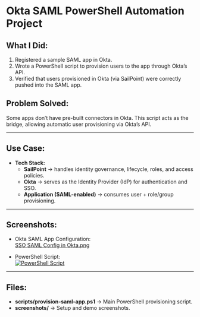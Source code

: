 # Okta SAML PowerShell Automation Project

## What I Did:
1. Registered a sample SAML app in Okta.  
2. Wrote a PowerShell script to provision users to the app through Okta’s API.  
3. Verified that users provisioned in Okta (via SailPoint) were correctly pushed into the SAML app.  

## Problem Solved: 
Some apps don’t have pre-built connectors in Okta. This script acts as the bridge, allowing automatic user provisioning via Okta’s API.  

---

## Use Case:
- **Tech Stack:**  
  - **SailPoint** → handles identity governance, lifecycle, roles, and access policies.  
  - **Okta** → serves as the Identity Provider (IdP) for authentication and SSO.  
  - **Application (SAML-enabled)** → consumes user + role/group provisioning.  

---

## Screenshots:
- Okta SAML App Configuration:  
[SSO SAML Config in Okta.png](https://github.com/ap4tech/okta-app-registration-automation/blob/main/SSO%20SAML%20Config%20in%20Okta.png)

- PowerShell Script:  
[  ![PowerShell Script](./screenshots/powershell-script.png)](https://github.com/ap4tech/okta-app-registration-automation/blob/main/Powershell%20app%20register%20script.png)

---

## Files:
- **scripts/provision-saml-app.ps1** → Main PowerShell provisioning script.  
- **screenshots/** → Setup and demo screenshots.  
